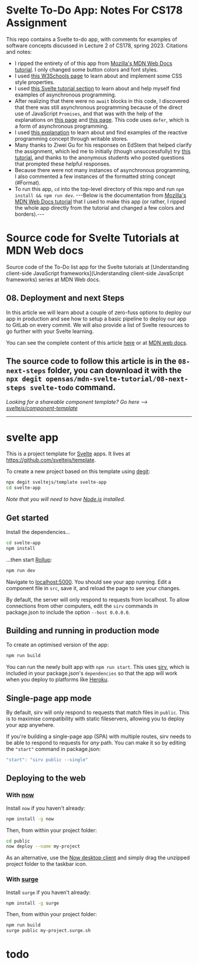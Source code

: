 # Svelte To-Do App: Notes For CS178 Assignment
This repo contains a Svelte to-do app, with comments for examples of software concepts discussed in Lecture 2 of CS178, spring 2023. Citations and notes:  
- I ripped the entirety of of this app from [Mozilla's MDN Web Docs tutorial](https://developer.mozilla.org/en-US/docs/Learn/Tools_and_testing/Client-side_JavaScript_frameworks/Svelte_deployment_next). I only changed some button colors and font styles.  
- I used [this W3Schools page](https://www.w3schools.com/cssref/index.php) to learn about and implement some CSS style properties.  
- I used [this Svelte tutorial section](https://svelte.dev/tutorial/await-blocks) to learn about and help myself find examples of asynchronous programming.  
- After realizing that there were no `await` blocks in this code, I discovered that there was still asynchronous programming because of the direct use of JavaScript `Promises`, and that was with the help of the explanations on [this page](https://developer.mozilla.org/en-US/docs/Web/JavaScript/Reference/Global_Objects/Promise) and [this page](https://www.w3schools.com/tags/att_script_defer.asp). This code uses `defer`, which is a form of asynchronous programming.  
- I used [this explanation](https://svelte.dev/tutorial/writable-stores) to learn about and find examples of the reactive programming concept through writable stores.
- Many thanks to Ziwei Gu for his responses on EdStem that helped clarify the assignment, which led me to initially (though unsuccessfully) try [this tutorial](https://fireship.io/lessons/svelte-v3-overview-firebase/), and thanks to the anonymous students who posted questions that prompted these helpful responses.  
- Because there were not many instances of asynchronous programming, I also commented a few instances of the formatted string concept (\#Format).
- To run this app, `cd` into the top-level directory of this repo and run `npm install && npm run dev`.
---Below is the documentation from [Mozilla's MDN Web Docs tutorial](https://developer.mozilla.org/en-US/docs/Learn/Tools_and_testing/Client-side_JavaScript_frameworks/Svelte_deployment_next) that I used to make this app (or rather, I ripped the whole app directly from the tutorial and changed a few colors and borders).---
# Source code for Svelte Tutorials at MDN Web docs

Source code of the To-Do list app for the Svelte tutorials at [Understanding client-side JavaScript frameworks](Understanding client-side JavaScript frameworks) series at MDN Web docs.

## 08. Deployment and next Steps

In this article we will learn about a couple of zero-fuss options to deploy our app in production and see how to setup a basic pipeline to deploy our app to GitLab on every commit. We will also provide a list of Svelte resources to go further with your Svelte learning.

You can see the complete content of this article [here](../08-next-steps/Svelte_next_steps.md) or at [MDN web docs](https://developer.mozilla.org/en-US/docs/Learn/Tools_and_testing/Client-side_JavaScript_frameworks/Svelte_deployment_next).

The source code to follow this article is in the `08-next-steps` folder, you can download it with the `npx degit opensas/mdn-svelte-tutorial/08-next-steps svelte-todo` command. 
---

*Looking for a shareable component template? Go here --> [sveltejs/component-template](https://github.com/sveltejs/component-template)*

---

# svelte app

This is a project template for [Svelte](https://svelte.dev) apps. It lives at https://github.com/sveltejs/template.

To create a new project based on this template using [degit](https://github.com/Rich-Harris/degit):

```bash
npx degit sveltejs/template svelte-app
cd svelte-app
```

*Note that you will need to have [Node.js](https://nodejs.org) installed.*


## Get started

Install the dependencies...

```bash
cd svelte-app
npm install
```

...then start [Rollup](https://rollupjs.org):

```bash
npm run dev
```

Navigate to [localhost:5000](http://localhost:5000). You should see your app running. Edit a component file in `src`, save it, and reload the page to see your changes.

By default, the server will only respond to requests from localhost. To allow connections from other computers, edit the `sirv` commands in package.json to include the option `--host 0.0.0.0`.


## Building and running in production mode

To create an optimised version of the app:

```bash
npm run build
```

You can run the newly built app with `npm run start`. This uses [sirv](https://github.com/lukeed/sirv), which is included in your package.json's `dependencies` so that the app will work when you deploy to platforms like [Heroku](https://heroku.com).


## Single-page app mode

By default, sirv will only respond to requests that match files in `public`. This is to maximise compatibility with static fileservers, allowing you to deploy your app anywhere.

If you're building a single-page app (SPA) with multiple routes, sirv needs to be able to respond to requests for *any* path. You can make it so by editing the `"start"` command in package.json:

```js
"start": "sirv public --single"
```


## Deploying to the web

### With [now](https://zeit.co/now)

Install `now` if you haven't already:

```bash
npm install -g now
```

Then, from within your project folder:

```bash
cd public
now deploy --name my-project
```

As an alternative, use the [Now desktop client](https://zeit.co/download) and simply drag the unzipped project folder to the taskbar icon.

### With [surge](https://surge.sh/)

Install `surge` if you haven't already:

```bash
npm install -g surge
```

Then, from within your project folder:

```bash
npm run build
surge public my-project.surge.sh
```
# todo
